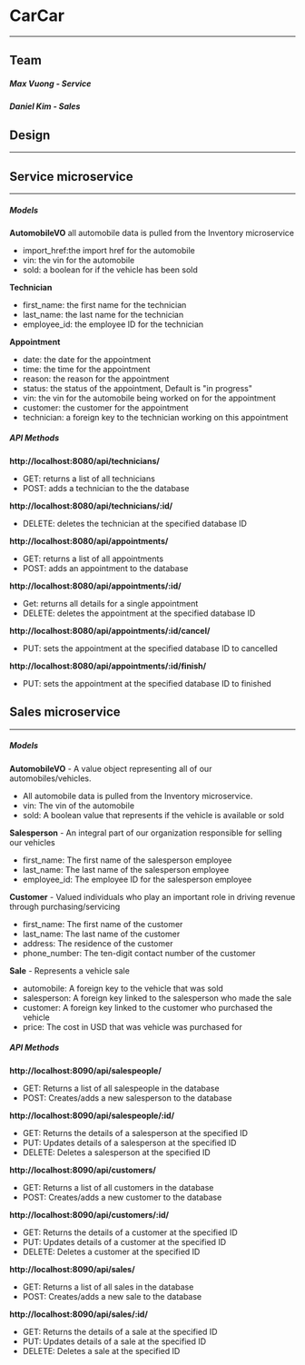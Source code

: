 # CarCar
****
## Team

##### Max Vuong - Service
##### Daniel Kim - Sales

## Design
****
## Service microservice
****
##### Models
**AutomobileVO**
all automobile data is pulled from the Inventory microservice
- import_href:the import href for the automobile
- vin: the vin for the automobile
- sold: a boolean for if the vehicle has been sold

**Technician**
- first_name: the first name for the technician
- last_name: the last name for the technician
- employee_id: the employee ID for the technician

**Appointment**
- date: the date for the appointment
- time: the time for the appointment
- reason: the reason for the appointment
- status: the status of the appointment, Default is "in progress"
- vin: the vin for the automobile being worked on for the appointment
- customer: the customer for the appointment
- technician: a foreign key to the technician working on this appointment

##### API Methods
**http://localhost:8080/api/technicians/**
- GET: returns a list of all technicians
- POST: adds a technician to the the database

**http://localhost:8080/api/technicians/:id/**
- DELETE: deletes the technician at the specified database ID

**http://localhost:8080/api/appointments/**
- GET: returns a list of all appointments
- POST: adds an appointment to the database

**http://localhost:8080/api/appointments/:id/**
- Get: returns all details for a single appointment
- DELETE: deletes the appointment at the specified database ID

**http://localhost:8080/api/appointments/:id/cancel/**
- PUT: sets the appointment at the specified database ID to cancelled

**http://localhost:8080/api/appointments/:id/finish/**
- PUT: sets the appointment at the specified database ID to finished

## Sales microservice
****
##### Models
**AutomobileVO** - A value object representing all of our automobiles/vehicles. 
- All automobile data is pulled from the Inventory microservice.
- vin: The vin of the automobile
- sold: A boolean value that represents if the vehicle is available or sold

**Salesperson** - An integral part of our organization responsible for selling our vehicles
- first_name: The first name of the salesperson employee
- last_name: The last name of the salesperson employee
- employee_id: The employee ID for the salesperson employee

**Customer** - Valued individuals who play an important role in driving revenue through purchasing/servicing
- first_name: The first name of the customer
- last_name: The last name of the customer
- address: The residence of the customer
- phone_number: The ten-digit contact number of the customer

**Sale** - Represents a vehicle sale
- automobile: A foreign key to the vehicle that was sold
- salesperson: A foreign key linked to the salesperson who made the sale
- customer: A foreign key linked to the customer who purchased the vehicle
- price: The cost in USD that was vehicle was purchased for

##### API Methods
**http://localhost:8090/api/salespeople/**
- GET: Returns a list of all salespeople in the database
- POST: Creates/adds a new salesperson to the database

**http://localhost:8090/api/salespeople/:id/**
- GET: Returns the details of a salesperson at the specified ID
- PUT: Updates details of a salesperson at the specified ID
- DELETE: Deletes a salesperson at the specified ID

**http://localhost:8090/api/customers/**
- GET: Returns a list of all customers in the database
- POST: Creates/adds a new customer to the database

**http://localhost:8090/api/customers/:id/**
- GET: Returns the details of a customer at the specified ID
- PUT: Updates details of a customer at the specified ID
- DELETE: Deletes a customer at the specified ID

**http://localhost:8090/api/sales/**
- GET: Returns a list of all sales in the database
- POST: Creates/adds a new sale to the database

**http://localhost:8090/api/sales/:id/**
- GET: Returns the details of a sale at the specified ID
- PUT: Updates details of a sale at the specified ID
- DELETE: Deletes a sale at the specified ID
